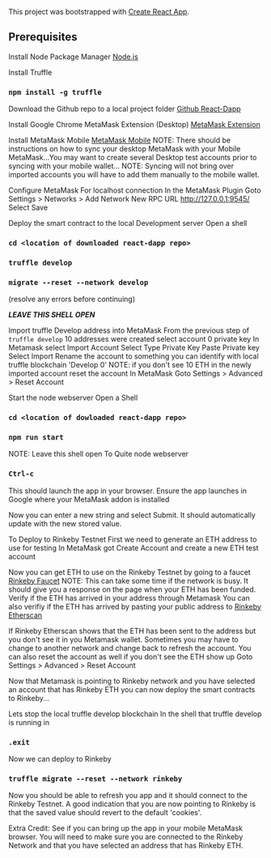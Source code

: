 This project was bootstrapped with [Create React App](https://github.com/facebook/create-react-app).

## Prerequisites
Install Node Package Manager
[Node.js](/https://nodejs.org/en/)

Install Truffle 
### `npm install -g truffle`

Download the Github repo to a local project folder
[Github React-Dapp](https://github.com/joeqpn/react-dapp)

Install Google Chrome MetaMask Extension (Desktop)
[MetaMask Extension](https://mobile.metamask.io)

Install MetaMask Mobile
[MetaMask Mobile](https://chrome.google.com/webstore/detail/metamask/nkbihfbeogaeaoehlefnkodbefgpgknn)
NOTE: There should be instructions on how to sync your desktop MetaMask with your Mobile MetaMask...You may want to create several Desktop test accounts prior to syncing with your mobile wallet...
NOTE: Syncing will not bring over imported accounts you will have to add them manually to the mobile wallet. 

Configure MetaMask For localhost connection
In the MetaMask Plugin
Goto Settings > Networks > Add Network
New RPC URL
http://127.0.0.1:9545/
Select Save

Deploy the smart contract to the local Development server
Open a shell
### `cd <location of downloaded react-dapp repo>`
### `truffle develop`
### `migrate --reset --network develop`
(resolve any errors before continuing)

***LEAVE THIS SHELL OPEN***

Import truffle Develop address into MetaMask
From the previous step of `truffle develop` 10 addresses were created
select account 0 private key
In Metamask select Import Account
Select Type Private Key
Paste Private key
Select Import
Rename the account to something you can identify with local truffle blockchain 'Develop 0'
NOTE: if you don't see 10 ETH in the newly imported account reset the account
In MetaMask
Goto Settings > Advanced > Reset Account

Start the node webserver
Open a Shell
### `cd <location of dowloaded react-dapp repo>`
### `npm run start`
NOTE: Leave this shell open
To Quite node webserver
### `Ctrl-c`
This should launch the app in your browser. 
Ensure the app launches in Google where your MetaMask addon is installed

Now you can enter a new string and select Submit. It should automatically update with the new stored value. 

To Deploy to Rinkeby Testnet
First we need to generate an ETH address to use for testing
In MetaMask got Create Account and create a new ETH test account

Now you can get ETH to use on the Rinkeby Testnet by going to a faucet
[Rinkeby Faucet](https://faucet.rinkeby.io/)
NOTE: This can take some time if the network is busy. It should give you a response on the page when your ETH has been funded.
Verify if the ETH has arrived in your address through Metamask
You can also verifiy if the ETH has arrived by pasting your public address to
[Rinkeby Etherscan](https://rinkeby.etherscan.io/)

If Rinkeby Etherscan shows that the ETH has been sent to the address but you don't see it in you Metamask wallet.  Sometimes you may have to change to another network and change back to refresh the account.
You can also reset the account as well if you don't see the ETH show up
Goto Settings > Advanced > Reset Account

Now that Metamask is pointing to Rinkeby network and you have selected an account that has Rinkeby ETH you can now deploy the smart contracts to Rinkeby...


Lets stop the local truffle develop blockchain
In the shell that truffle develop is running in
### `.exit`

Now we can deploy to Rinkeby
### `truffle migrate --reset --network rinkeby`

Now you should be able to refresh you app and it should connect to the Rinkeby Testnet. A good indication that you are now pointing to Rinkeby is that the saved value should revert to the default 'cookies'. 

Extra Credit: 
See if you can bring up the app in your mobile MetaMask browser. You will need to make sure you are connected to the Rinkeby Network and that you have selected an address that has Rinkeby ETH. 



